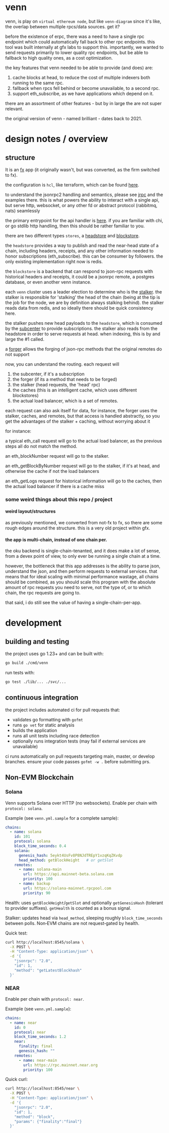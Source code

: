 # venn

venn, is play on `virtual ethereum node`, but like `venn-diagram` since it's like, the overlap between multiple rpcs/data sources. get it?

before the existence of erpc, there was a need to have a single rpc endpoint which could automatically fall back to other rpc endpoints. this tool was built internally at gfx labs to support this. importantly, we wanted to send requests primarily to lower quality rpc endpoints, but be able to fallback to high quality ones, as a cost optimization.

the key features that venn needed to be able to provide (and does) are:

1. cache blocks at head, to reduce the cost of multiple indexers both running to the same rpc.
2. fallback when rpcs fell behind or become unavailable, to a second rpc.
3. support eth_subscribe, as we have applications which depend on it.


there are an assortment of other features - but by in large the are not super relevant.

the original version of venn - named brilliant - dates back to 2021.

# design notes / overview

## structure


It is an [fx](https://github.com/uber-go/fx) app (it originally wasn't, but was converted, as the firm switched to fx).

the configuration is `hcl`, like terraform, which can be found [here](./lib/config/config.go).

to understand the jsonrpc2 handling and semantics, please see [jrpc](https://gfx.cafe/open/jrpc) and the examples there. this is what powers the ability to interact with a single api, but serve http, websocket, or any other fd or abstract protocol (rabbitmq, nats) seamlessly

the primary entrypoint for the api handler is [here](./svc/handler/api.go). if you are familiar with chi, or go stdlib http handling, then this should be rather familiar to you.

there are two different types `stores`, a [headstore](./svc/stores/headstores) and [blockstore](./svc/stores/vennstores).

the `headstore` provides a way to publish and read the near-head state of a chain, including headers, receipts, and any other information needed to honor subscriptions (eth_subscribe). this can be consumer by followers. the only existing implementation right now is redis.

the `blockstore` is a backend that can respond to json-rpc requests with historical headers and receipts, it could be a jsonrpc remote, a postgres database, or even another venn instance.

each `venn` cluster uses a leader election to determine who is the [stalker](./svc/atoms/stalker/stalker.go). the stalker is responsible for 'stalking' the head of the chain (being at the tip is the job for the node, we are by definition always stalking behind). the stalker reads data from redis, and so ideally there should be quick consistency here.

the stalker pushes new head payloads to the `headstore`, which is consumed by the [subcenter](./svc/atoms/subcenter/component.go) to provide subscriptions. the stalker also reads from the headstore in order to serve requests at head. when indexing, this is by and large the #1 called.

a [forger](./svc/atoms/forger) allows the forging of json-rpc methods that the original remotes do not support

now, you can understand the routing. each request will

1. the subcenter, if it's a subscription
2. the forger (if its a method that needs to be forged)
3. the stalker (head requests, the 'head' rpc)
4. the caches (this is an intelligent cache, which uses different blockstores)
5. the actual load balancer, which is a set of remotes.

each request can also ask itself for data, for instance, the forger uses the stalker, caches, and remotes, but that access is handled abstractly, so you get the advantages of the stalker + caching, without worrying about it


for instance:

a typical eth_call request will go to the actual load balancer, as the previous steps all do not match the method.

an eth_blockNumber request will go to the stalker.

an eth_getBlockByNumber request will go to the stalker, if it's at head, and otherwise the cache if not the load balancers

an eth_getLogs request for historical information will go to the caches, then the actual load balancer if there is a cache miss


### some weird things about this repo / project

#### weird layout/structures

as previously mentioned, we converted from not-fx to fx, so there are some rough edges around the structure. this is a very old project within gfx.


#### the app is multi-chain, instead of one chain per.

the oku backend is single-chain-tenanted, and it does make a lot of sense, from a devex point of view, to only ever be running a single chain at a time.

however, the bottleneck that this app addresses is the ability to parse json, understand the json, and then perform requests to external services. that means that for ideal scaling with minimal performance wastage, all chains should be combined, as you should scale this program with the absolute amount of rpc requests you need to serve, not the type of, or to which chain, the rpc requests are going to.

that said, i do still see the value of having a single-chain-per-app.

# development

## building and testing

the project uses go 1.23+ and can be built with:

```bash
go build ./cmd/venn
```

run tests with:

```bash
go test ./lib/... ./svc/...
```

## continuous integration

the project includes automated ci for pull requests that:

- validates go formatting with `gofmt`
- runs `go vet` for static analysis  
- builds the application
- runs all unit tests including race detection
- optionally runs integration tests (may fail if external services are unavailable)

ci runs automatically on pull requests targeting main, master, or develop branches. ensure your code passes `gofmt -w .` before submitting prs.

## Non‑EVM Blockchain

### Solana

Venn supports Solana over HTTP (no websockets). Enable per chain with `protocol: solana`.

Example (see `venn.yml.sample` for a complete sample):

```yaml
chains:
  - name: solana
    id: 101
    protocol: solana
    block_time_seconds: 0.4
    solana:
      genesis_hash: 5eykt4UsFv8P8NJdTREpY1vzqKqZKvdp
      head_method: getBlockHeight   # or getSlot
    remotes:
      - name: solana-main
        url: https://api.mainnet-beta.solana.com
        priority: 100
      - name: backup
        url: https://solana-mainnet.rpcpool.com
        priority: 90
```

Health: uses `getBlockHeight`/`getSlot` and optionally `getGenesisHash` (tolerant to provider suffixes). `getHealth` is counted as a bonus signal.

Stalker: updates head via `head_method`, sleeping roughly `block_time_seconds` between polls. Non‑EVM chains are not request‑gated by health.

Quick test:

```bash
curl http://localhost:8545/solana \
  -X POST \
  -H "Content-Type: application/json" \
  -d '{
    "jsonrpc": "2.0",
    "id": 1,
    "method": "getLatestBlockhash"
  }'
```

### NEAR

Enable per chain with `protocol: near`.

Example (see `venn.yml.sample`):

```yaml
chains:
  - name: near
    id: 0
    protocol: near
    block_time_seconds: 1.2
    near:
      finality: final
      genesis_hash: ""
    remotes:
      - name: near-main
        url: https://rpc.mainnet.near.org
        priority: 100
```

Quick curl:

```bash
curl http://localhost:8545/near \
  -X POST \
  -H "Content-Type: application/json" \
  -d '{
    "jsonrpc": "2.0",
    "id": 1,
    "method": "block",
    "params": {"finality":"final"}
  }'
```
